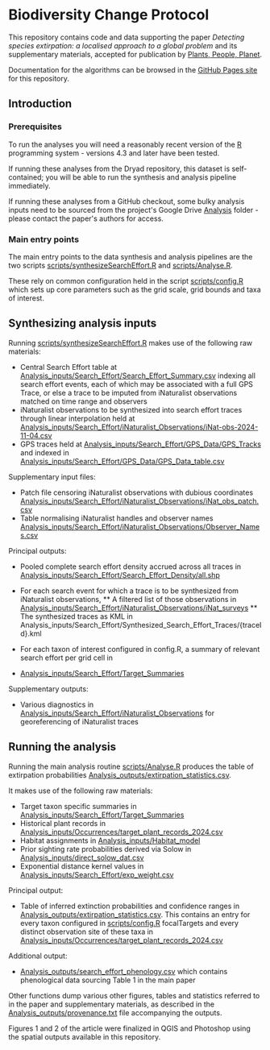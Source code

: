 # Biodiversity Change Protocol

This repository contains code and data supporting the paper
_Detecting species extirpation: a localised approach to a global problem_ and
its supplementary materials, accepted for publication by [Plants, People, Planet](https://nph.onlinelibrary.wiley.com/journal/25722611).

Documentation for the algorithms can be browsed in the [GitHub Pages site](https://imerss.github.io/biodiversity-change-protocol) for this repository.

## Introduction 

### Prerequisites

To run the analyses you will need a reasonably recent version of the [R](https://www.r-project.org/) programming system - 
versions 4.3 and later have been tested.

If running these analyses from the Dryad repository, this dataset is self-contained; you will be able to run the
synthesis and analysis pipeline immediately.

If running these analyses from a GitHub checkout, some bulky analysis inputs need to be sourced from the project's
Google Drive [Analysis](https://drive.google.com/drive/folders/1wlFzWg0EWqgSLMO_eEoVgfUv8A1AXMMa) folder - please contact
the paper's authors for access.

### Main entry points
The main entry points to the data synthesis and analysis pipelines are the two scripts 
[scripts/synthesizeSearchEffort.R](scripts/synthesizeSearchEffort.R) and [scripts/Analyse.R](scripts/Analyse.R).

These rely on common configuration held in the script [scripts/config.R](scripts/config.R) which sets up core parameters
such as the grid scale, grid bounds and taxa of interest.

## Synthesizing analysis inputs

Running [scripts/synthesizeSearchEffort.R](scripts/synthesizeSearchEffort.R) makes use of the following raw materials:

* Central Search Effort table at [Analysis_inputs/Search_Effort/Search_Effort_Summary.csv](Analysis_inputs/Search_Effort/Search_Effort_Summary.csv)
indexing all search effort events, each of which may be associated with a full GPS Trace, or else
a trace to be imputed from iNaturalist observations matched on time range and observers
* iNaturalist observations to be synthesized into search effort traces through linear interpolation held at
[Analysis_inputs/Search_Effort/iNaturalist_Observations/iNat-obs-2024-11-04.csv](Analysis_inputs/Search_Effort/iNaturalist_Observations/iNat-obs-2024-11-04.csv)
* GPS traces held at [Analysis_inputs/Search_Effort/GPS_Data/GPS_Tracks](Analysis_inputs/Search_Effort/GPS_Data/GPS_Tracks)
and indexed in [Analysis_inputs/Search_Effort/GPS_Data/GPS_Data_table.csv](Analysis_inputs/Search_Effort/GPS_Data/GPS_Data_table.csv)

Supplementary input files:

* Patch file censoring iNaturalist observations with dubious coordinates
[Analysis_inputs/Search_Effort/iNaturalist_Observations/iNat_obs_patch.csv](Analysis_inputs/Search_Effort/iNaturalist_Observations/iNat_obs_patch.csv)
* Table normalising iNaturalist handles and observer names [Analysis_inputs/Search_Effort/iNaturalist_Observations/Observer_Names.csv](Analysis_inputs/Search_Effort/iNaturalist_Observations/Observer_Names.csv)

Principal outputs:
* Pooled complete search effort density accrued across all traces in [Analysis_inputs/Search_Effort/Search_Effort_Density/all.shp](Analysis_inputs/Search_Effort/Search_Effort_Density/all.shp)

* For each search event for which a trace is to be synthesized from iNaturalist observations,
** A filtered list of those observations in [Analysis_inputs/Search_Effort/iNaturalist_Observations/iNat_surveys](Analysis_inputs/Search_Effort/iNaturalist_Observations/iNat_surveys)
** The synthesized traces as KML in Analysis_inputs/Search_Effort/Synthesized_Search_Effort_Traces/{traceId}.kml

* For each taxon of interest configured in config.R, a summary of relevant search effort per grid cell in
* [Analysis_inputs/Search_Effort/Target_Summaries](Analysis_inputs/Search_Effort/Target_Summaries)

Supplementary outputs:
* Various diagnostics in [Analysis_inputs/Search_Effort/iNaturalist_Observations](Analysis_inputs/Search_Effort/iNaturalist_Observations) for georeferencing of iNaturalist traces

## Running the analysis

Running the main analysis routine  [scripts/Analyse.R](scripts/Analyse.R) produces the table of extirpation probabilities
[Analysis_outputs/extirpation_statistics.csv](Analysis_outputs/extirpation_statistics.csv).

It makes use of the following raw materials:

* Target taxon specific summaries in [Analysis_inputs/Search_Effort/Target_Summaries](Analysis_inputs/Search_Effort/Target_Summaries)
* Historical plant records in [Analysis_inputs/Occurrences/target_plant_records_2024.csv]([Analysis_inputs/Occurrences/target_plant_records_2024.csv])
* Habitat assignments in [Analysis_inputs/Habitat_model](Analysis_inputs/Habitat_model) 
* Prior sighting rate probabilities derived via Solow in [Analysis_inputs/direct_solow_dat.csv](Analysis_inputs/direct_solow_dat.csv)
* Exponential distance kernel values in [Analysis_inputs/Search_Effort/exp_weight.csv](Analysis_inputs/Search_Effort/exp_weight.csv)

Principal output:

* Table of inferred extinction probabilities and confidence ranges in [Analysis_outputs/extirpation_statistics.csv](Analysis_outputs/extirpation_statistics.csv).
This contains an entry for every taxon configured in [scripts/config.R](scripts/config.R) focalTargets and every distinct
observation site of these taxa in [Analysis_inputs/Occurrences/target_plant_records_2024.csv]([Analysis_inputs/Occurrences/target_plant_records_2024.csv])

Additional output:
 
* [Analysis_outputs/search_effort_phenology.csv](Analysis_outputs/search_effort_phenology.csv) which contains phenological data sourcing Table 1
in the main paper

Other functions dump various other figures, tables and statistics referred to in the paper and supplementary materials,
as described in the [Analysis_outputs/provenance.txt](Analysis_outputs/provenance.txt) file accompanying the outputs.

Figures 1 and 2 of the article were finalized in QGIS and Photoshop using the spatial outputs available in this repository.
